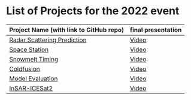 # List of Projects for the 2022 event

| Project Name (with link to GitHub repo)                                            | final presentation                    |
|:-----------------------------------------------------------------------------------|:--------------------------------------|
| [Radar Scattering Prediction](https://github.com/snowex-hackweek/radar_prediction) | [Video](https://youtu.be/dcEUGwQS_x0) |
| [Space Station](https://github.com/snowex-hackweek/space-station)                  | [Video](https://youtu.be/5N9VJ_o-BUE) |
| [Snowmelt Timing](https://github.com/snowex-hackweek/snowmelt-timing)              | [Video](https://youtu.be/32q-hQ5pK48) |
| [Coldfusion](https://github.com/snowex-hackweek/coldfusion)                        | [Video](https://youtu.be/d75lzAGtQsU) |
| [Model Evaluation](https://github.com/snowex-hackweek/model-eval)                  | [Video](https://youtu.be/cEHa8LwKXS4) |
| [InSAR-ICESat2](https://github.com/snowex-hackweek/isce_sat2)                      | [Video](https://youtu.be/yJ2P2OqGmKg) |
